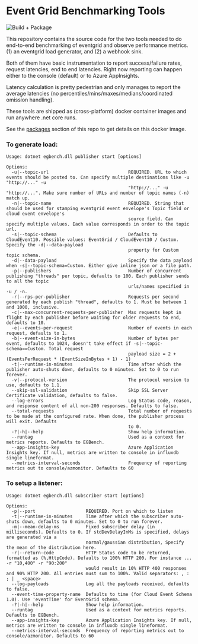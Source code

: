 # Event Grid Benchmarking Tools

![Build + Package](https://github.com/hiteshmadan/egbench/actions/workflows/package.yml/badge.svg)


This repository contains the source code for the two tools needed to do end-to-end benchmarking of eventgrid and observe performance metrics.
(1) an eventgrid load generator, and (2) a webhook sink.

Both of them have basic instrumentation to report success/failure rates, request latencies, end to end latencies. Right now reporting can happen either to the console (default) or to Azure AppInsights.

Latency calculation is pretty pedestrian and only manages to report the average latencies (no percentiles/mins/maxes/medians/coordinated omission handling).

These tools are shipped as (cross-platform) docker container images and run anywhere .net core runs.

See the [packages](https://github.com/hiteshmadan?tab=packages&repo_name=egbench) section of this repo to get details on this docker image.


### To generate load:

```
Usage: dotnet egbench.dll publisher start [options]

Options:
  -u|--topic-url                              REQUIRED. URL to which events should be posted to. Can specify multiple destinations like -u "http://..." -u
                                              "http://..." -u "http://...". Make sure number of URLs and number of topic names (-n) match up.
  -n|--topic-name                             REQUIRED. String that should be used for stamping eventgrid event envelope's Topic field or cloud event envelope's
                                              source field. Can specify multiple values. Each value corresponds in order to the topic url.
  -s|--topic-schema                           Defaults to CloudEvent10. Possible values: EventGrid / CloudEvent10 / Custom. Specify the -d|--data-payload
                                              property for Custom topic schema.
  -d|--data-payload                           Specify the data payload when -s|--topic-schema=Custom. Either give inline json or a file path.
  -p|--publishers                             Number of concurrent publishing "threads" per topic, defaults to 100. Each publisher sends to all the topic
                                              urls/names specified in -u / -n.
  -r|--rps-per-publisher                      Requests per second generated by each publish "thread", defaults to 1. Must be between 1 and 1000, inclusive.
  -c|--max-concurrent-requests-per-publisher  Max requests kept in flight by each publisher before waiting for older requests to end, defaults to 10.
  -e|--events-per-request                     Number of events in each request, defaults to 1.
  -b|--event-size-in-bytes                    Number of bytes per event, defaults to 1024, doesn't take effect if -s|--topic-schema==Custom. Total request
                                              payload size = 2 + (EventsPerRequest * (EventSizeInBytes + 1) - 1)
  -t|--runtime-in-minutes                     Time after which the publisher auto-shuts down, defaults to 0 minutes. Set to 0 to run forever.
  -v|--protocol-version                       The protocol version to use, defaults to 1.1.
  --skip-ssl-validation                       Skip SSL Server Certificate validation, defaults to false.
  --log-errors                                Log Status code, reason, and response content of all non-200 responses. Defaults to false.
  --total-requests                            Total number of requests to be made at the configured rate. When done, the publisher process will exit. Defaults
                                              to 0.
  -?|-h|--help                                Show help information.
  --runtag                                    Used as a context for metrics reports. Defaults to EGBench.
  --app-insights-key                          Azure Application Insights key. If null, metrics are written to console in influxdb single lineformat.
  --metrics-interval-seconds                  Frequency of reporting metrics out to console/azmonitor. Defaults to 60
```

### To setup a listener:
```
Usage: dotnet egbench.dll subscriber start [options]

Options:
  -p|--port                   REQUIRED. Port on which to listen
  -t|--runtime-in-minutes     Time after which the subscriber auto-shuts down, defaults to 0 minutes. Set to 0 to run forever.
  -m|--mean-delay-ms          Fixed subscriber delay (in milliseconds). Defaults to 0. If stdDevDelayInMs is specified, delays are generated via a
                              normal/gaussian distribution, Specify the mean of the distribution here.
  -r|--return-code            HTTP Status code to be returned, formatted as (%,HttpCode). Defaults to 100% HTTP 200. For instance ... -r "10,400" -r "90:200"
                              would result in 10% HTTP 400 responses and 90% HTTP 200. All entries must sum to 100%. Valid separators: , : ; | _ <space>
  --log-payloads              Log all the payloads received, defaults to false.
  --event-time-property-name  Defaults to time (for Cloud Event Schema 1.0). Use 'eventTime' for EventGrid schema.
  -?|-h|--help                Show help information.
  --runtag                    Used as a context for metrics reports. Defaults to EGBench.
  --app-insights-key          Azure Application Insights key. If null, metrics are written to console in influxdb single lineformat.
  --metrics-interval-seconds  Frequency of reporting metrics out to console/azmonitor. Defaults to 60
```